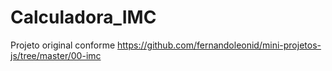 # Calculadora_IMC

Projeto original conforme https://github.com/fernandoleonid/mini-projetos-js/tree/master/00-imc
